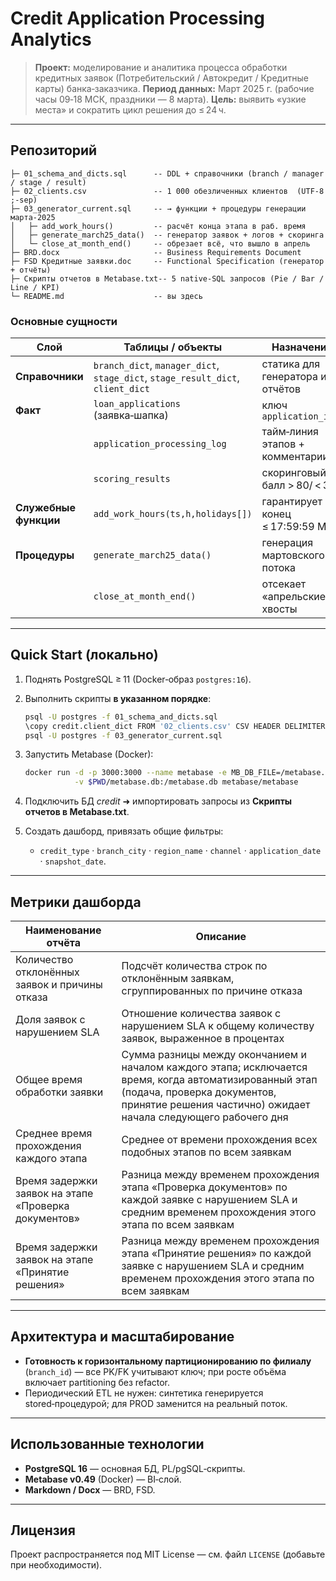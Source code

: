 # Credit Application Processing Analytics

> **Проект:** моделирование и аналитика процесса обработки кредитных заявок (Потребительский / Автокредит / Кредитные карты) банка‑заказчика.
> **Период данных:** Март 2025 г. (рабочие часы 09‑18 МСК, праздники — 8 марта).
> **Цель:** выявить «узкие места» и сократить цикл решения до ≤ 24 ч.

---

## Репозиторий

```
├─ 01_schema_and_dicts.sql      -- DDL + справочники (branch / manager / stage / result)
├─ 02_clients.csv               -- 1 000 обезличенных клиентов  (UTF‑8 ;‑sep)
├─ 03_generator_current.sql     -- → функции + процедуры генерации марта‑2025
│   ├─ add_work_hours()         -- расчёт конца этапа в раб. время
│   ├─ generate_march25_data()  -- генератор заявок + логов + скоринга
│   └─ close_at_month_end()     -- обрезает всё, что вышло в апрель
├─ BRD.docx                     -- Business Requirements Document
├─ FSD Кредитные заявки.doc     -- Functional Specification (генератор + отчёты)
├─ Скрипты отчетов в Metabase.txt-- 5 native‑SQL запросов (Pie / Bar / Line / KPI)
└─ README.md                    -- вы здесь
```

### Основные сущности

| Слой                  | Таблицы / объекты                                                               | Назначение                        |
| --------------------- | ------------------------------------------------------------------------------- | --------------------------------- |
| **Справочники**       | `branch_dict`, `manager_dict`, `stage_dict`, `stage_result_dict`, `client_dict` | статика для генератора и отчётов  |
| **Факт**              | `loan_applications` (заявка‑шапка)                                              | ключ `application_id`             |
|                       | `application_processing_log`                                                    | тайм‑линия этапов + комментарии   |
|                       | `scoring_results`                                                               | скоринговый балл > 80/ < 30       |
| **Служебные функции** | `add_work_hours(ts,h,holidays[])`                                               | гарантирует конец ≤ 17:59:59 М‑Пт |
| **Процедуры**         | `generate_march25_data()`                                                       | генерация мартовского потока      |
|                       | `close_at_month_end()`                                                          | отсекает «апрельские» хвосты      |

---

## Quick Start (локально)

1. Поднять PostgreSQL ≥ 11 (Docker‑образ `postgres:16`).
2. Выполнить скрипты **в указанном порядке**:

   ```bash
   psql -U postgres -f 01_schema_and_dicts.sql
   \copy credit.client_dict FROM '02_clients.csv' CSV HEADER DELIMITER ';'
   psql -U postgres -f 03_generator_current.sql
   ```
3. Запустить Metabase (Docker):

   ```bash
   docker run -d -p 3000:3000 --name metabase -e MB_DB_FILE=/metabase.db \
              -v $PWD/metabase.db:/metabase.db metabase/metabase
   ```
4. Подключить БД *credit* ➜ импортировать запросы из **Скрипты отчетов в Metabase.txt**.
5. Создать дашборд, привязать общие фильтры:

   * `credit_type` · `branch_city` · `region_name` · `channel` · `application_date` · `snapshot_date`.

---

## Метрики дашборда

| Наименование отчёта                                  | Описание                                                                                                                                                                                                 |
| ---------------------------------------------------- | -------------------------------------------------------------------------------------------------------------------------------------------------------------------------------------------------------- |
| Количество отклонённых заявок и причины отказа       | Подсчёт количества строк по отклонённым заявкам, сгруппированных по причине отказа                                                                                                                       |
| Доля заявок с нарушением SLA                         | Отношение количества заявок с нарушением SLA к общему количеству заявок, выраженное в процентах                                                                                                          |
| Общее время обработки заявки                         | Сумма разницы между окончанием и началом каждого этапа; исключается время, когда автоматизированный этап (подача, проверка документов, принятие решения частично) ожидает начала следующего рабочего дня |
| Среднее время прохождения каждого этапа              | Среднее от времени прохождения всех подобных этапов по всем заявкам                                                                                                                                      |
| Время задержки заявок на этапе «Проверка документов» | Разница между временем прохождения этапа «Проверка документов» по каждой заявке с нарушением SLA и средним временем прохождения этого этапа по всем заявкам                                              |
| Время задержки заявок на этапе «Принятие решения»    | Разница между временем прохождения этапа «Принятие решения» по каждой заявке с нарушением SLA и средним временем прохождения этого этапа по всем заявкам                                                 |

---

## Архитектура и масштабирование

* **Готовность к горизонтальному партиционированию по филиалу** (`branch_id`) — все PK/FK учитывают ключ; при росте объёма включает partitioning без refactor.
* Периодический ETL не нужен: синтетика генерируется stored‑процедурой; для PROD заменится на реальный поток.

---

## Использованные технологии

* **PostgreSQL 16** — основная БД, PL/pgSQL‑скрипты.
* **Metabase v0.49** (Docker) — BI‑слой.
* **Markdown / Docx** — BRD, FSD.

---

## Лицензия

Проект распространяется под MIT License — см. файл `LICENSE` (добавьте при необходимости).
